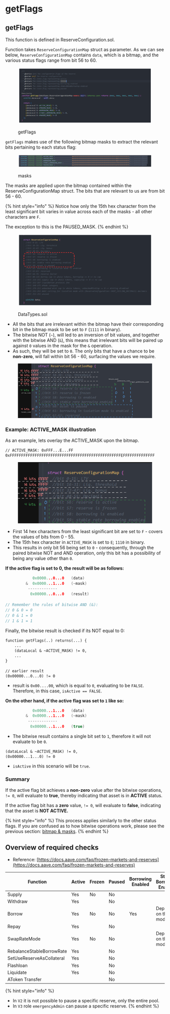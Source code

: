 # getFlags

## getFlags

This function is defined in ReserveConfiguration.sol.

Function takes `ReserveConfigurationMap` struct as parameter. As we can see below, `ReserveConfigurationMap` contains `data`, which is a bitmap, and the various status flags range from bit 56 to 60.

<figure><img src="../../../.gitbook/assets/image (253).png" alt=""><figcaption><p>getFlags</p></figcaption></figure>

`getFlags` makes use of the following bitmap masks to extract the relevant bits pertaining to each status flag:

<figure><img src="../../../.gitbook/assets/image (214).png" alt=""><figcaption><p>masks</p></figcaption></figure>

The masks are applied upon the bitmap contained within the ReserveConfigurationMap struct. The bits that are relevant to us are from bit 56 - 60.

{% hint style="info" %}
Notice how only the 15th hex character from the least significant bit varies in value across each of the masks - all other characters are `F`.&#x20;

The exception to this is the PAUSED\_MASK.
{% endhint %}

<figure><img src="../../../.gitbook/assets/image (71).png" alt=""><figcaption><p>DataTypes.sol</p></figcaption></figure>

* All the bits that are irrelevant within the bitmap have their corresponding bit in the bitmap mask to be set to `F` (`1111` in binary).
* The bitwise NOT (`~`), will led to an inversion of bit values, and together with the bitwise AND (`&`), this means that irrelevant bits will be paired up against `0` values in the mask for the `&` operation.&#x20;
* As such, they will be set to `0`. The only bits that have a chance to be **non-zero**, will fall within bit 56 - 60, surfacing the values we require.

<figure><img src="../../../.gitbook/assets/image (212).png" alt=""><figcaption></figcaption></figure>

### Example: ACTIVE\_MASK illustration

As an example, lets overlay the ACTIVE\_MASK upon the bitmap.

```solidity
// ACTIVE_MASK: 0xFFF...E...FF
0xFFFFFFFFFFFFFFFFFFFFFFFFFFFFFFFFFFFFFFFFFFFFFFFFFEFFFFFFFFFFFFFF
```

<figure><img src="../../../.gitbook/assets/image (53).png" alt=""><figcaption></figcaption></figure>

* First 14 hex characters from the least significant bit are set to `F` - covers the values of bits from 0 - 55.
* The 15th hex character in `ACTIVE_MASK` is set to `E`; `1110` in binary.
* This results in only bit 56 being set to `0` - consequently, through the paired bitwise NOT and AND operation, only this bit has a possibility of being any value other than `0`.

**If the active flag is set to 0, the result will be as follows:**

```cpp
            0x0000...0...0   (data)
         &  0x0000...1...0   (~mask)
          -------------
           0x00000...0...0   (result)

// Remember the rules of bitwise AND (&):
// 0 & 0 = 0
// 0 & 1 = 0
// 1 & 1 = 1
```

Finally, the bitwise result is checked if its NOT equal to 0:

```solidity
function getFlags(..) returns(...) {
    ...
    (dataLocal & ~ACTIVE_MASK) != 0,
    ...
}

// earlier result 
(0x00000...0...0) != 0
```

* result is `0x00....00`, which is equal to `0`, evaluating to be `FALSE`. Therefore, in this case, `isActive == FALSE`.

**On the other hand, if the active flag was set to `1` like so:**

```cpp
            0x0000...1...0   (data)
         &  0x0000...1...0   (~mask)
          -------------
           0x00000...1...0   (true)
```

* The bitwise result contains a single bit set to `1`, therefore it will not evaluate to be `0`.

```solidity
(dataLocal & ~ACTIVE_MASK) != 0,
(0x00000...1...0) != 0
```

* `isActive` in this scenario will be `true`.

### **Summary**

If the active flag bit achieves a **non-zero** value after the bitwise operations, `!= 0`, will evaluate to **true**, thereby indicating that asset is in **ACTIVE** status.

If the active flag bit has a **zero** value, `!= 0`, will evaluate to **false**,  indicating that the asset is **NOT ACTIVE.**

{% hint style="info" %}
This process applies similarly to the other status flags. If you are confused as to how bitwise operations work, please see the previous section: [bitmap & masks](../../../primer/bitmap-and-masks/).
{% endhint %}

## Overview of required checks

* Reference: [https://docs.aave.com/faq/frozen-markets-and-reserves](https://docs.aave.com/faq/frozen-markets-and-reserves)

<table data-full-width="true"><thead><tr><th width="269">Function</th><th width="107">Active</th><th width="95">Frozen</th><th width="105">Paused</th><th width="188">Borrowing Enabled</th><th>Stable Borrowing Enabled</th></tr></thead><tbody><tr><td>Supply</td><td>Yes</td><td>No</td><td>No</td><td></td><td></td></tr><tr><td>Withdraw</td><td>Yes</td><td></td><td>No</td><td></td><td></td></tr><tr><td>Borrow</td><td>Yes</td><td>No</td><td>No</td><td>Yes</td><td>Depends on the mode</td></tr><tr><td>Repay</td><td>Yes</td><td></td><td>No</td><td></td><td></td></tr><tr><td>SwapRateMode</td><td>Yes</td><td>No</td><td>No</td><td></td><td>Depends on the mode</td></tr><tr><td>RebalanceStableBorrowRate</td><td>Yes</td><td></td><td>No</td><td></td><td></td></tr><tr><td>SetUseReserveAsCollateral</td><td>Yes</td><td></td><td>No</td><td></td><td></td></tr><tr><td>Flashloan</td><td>Yes</td><td></td><td>No</td><td></td><td></td></tr><tr><td>Liquidate</td><td>Yes</td><td></td><td>No</td><td></td><td></td></tr><tr><td>AToken Transfer</td><td></td><td></td><td>No</td><td></td><td></td></tr></tbody></table>

{% hint style="info" %}
* In `V2` it is not possible to pause a specific reserve, only the entire pool.
* In `V3` role `emergencyAdmin` can pause a specific reserve.
{% endhint %}

